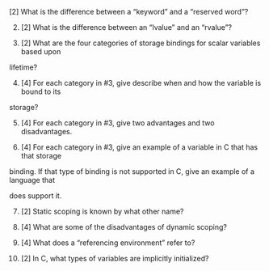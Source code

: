 [2] What is the difference between a “keyword” and a “reserved word”? 

2. [2] What is the difference between an “lvalue” and an “rvalue”? 

3. [2] What are the four categories of storage bindings for scalar variables based upon 

lifetime? 

4. [4] For each category in #3, give describe when and how the variable is bound to its 

storage? 

5. [4] For each category in #3, give two advantages and two disadvantages. 

6. [4] For each category in #3, give an example of a variable in C that has that storage 

binding. If that type of binding is not supported in C, give an example of a language that 

does support it. 

7. [2] Static scoping is known by what other name? 

8. [4] What are some of the disadvantages of dynamic scoping? 

9. [4] What does a “referencing environment” refer to? 

10. [2] In C, what types of variables are implicitly initialized?
